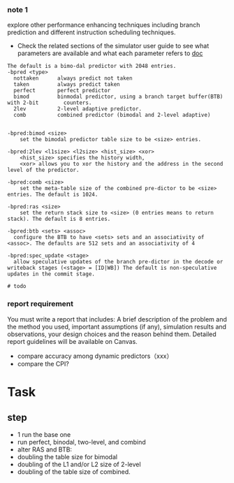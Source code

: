 ### note 1
explore other performance enhancing techniques
including branch prediction and different instruction scheduling techniques.



+  Check the related sections of the simulator user guide to see what parameters are available and what each parameter refers to
[doc](https://chalmers.instructure.com/courses/25518/files/folder/Labs/Simulator%20and%20Benchmark%20reference%20documents?preview=2830295)


```shell
The default is a bimo-dal predictor with 2048 entries.
-bpred <type>
  nottaken      always predict not taken
  taken         always predict taken
  perfect       perfect predictor
  bimod         binmodal predictor, using a branch target buffer(BTB) with 2-bit        counters.
  2lev          2-level adaptive predictor.
  comb          combined predictor (bimodal and 2-level adaptive)


-bpred:bimod <size> 
    set the bimodal predictor table size to be <size> entries.

-bpred:2lev <l1size> <l2size> <hist_size> <xor>  
    <hist_size> specifies the history width,
    <xor> allows you to xor the history and the address in the second level of the predictor.

-bpred:comb <size>
    set the meta-table size of the combined pre-dictor to be <size> entries. The default is 1024.

-bpred:ras <size>
    set the return stack size to <size> (0 entries means to return stack). The default is 8 entries.

-bpred:btb <sets> <assoc>
  configure the BTB to have <sets> sets and an associativity of <assoc>. The defaults are 512 sets and an associativity of 4

-bpred:spec_update <stage>
  allow speculative updates of the branch pre-dictor in the decode or writeback stages (<stage> = [ID|WB]) The default is non-speculative updates in the commit stage.

# todo
```


### report requirement 
You must write a report that includes: A brief description of the problem
and the method you used, important assumptions (if any), simulation results and
observations, your design choices and the reason behind them. Detailed report
guidelines will be available on Canvas.


+ compare accuracy among dynamic predictors（xxx）
+ compare the CPI?

# Task  
## step
+  1 run the base one
+  run perfect, binodal, two-level, and combind
+  alter RAS and BTB:
  + doubling the table size for bimodal
  + doubling of the L1 and/or L2 size of 2-level
  + doubling of the table size of combined.
